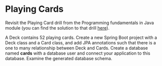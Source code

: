 # Playing Cards

Revisit the Playing Card drill from the Programming fundamentals in Java module (you can find the solution to that drill [here](https://github.com/Thinkful-Ed/java-001-drills/tree/solutions/playing_cards)).

A Deck contains 52 playing cards. Create a new Spring Boot project with a Deck class and a Card class, and add JPA annotations such that there is a one to many relationship between Deck and Cards. Create a database named **cards** with a database user and connect your application to this database. Examine the generated database schema.
